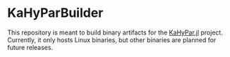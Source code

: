 # KaHyParBuilder

<!-- [![Build Status](https://travis-ci.org/jalving/KaHyParBuilder.svg?branch=master)](https://travis-ci.org/jalving/KaHyParBuilder) -->

This repository is meant to build binary artifacts for the [KaHyPar.jl](https://github.com/jalving/KaHyPar.jl) project.
Currently, it only hosts Linux binaries, but other binaries are planned for future releases.

<!-- Binary artifacts are automatically uploaded to
[this repository's GitHub releases page](https://github.com/jalving/KaHyParBuilder/releases) whenever a tag is created
on this repository. -->
